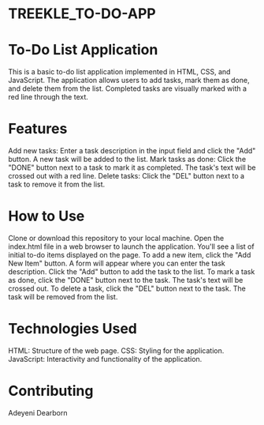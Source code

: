 # TREEKLE_TO-DO-APP
# To-Do List Application
This is a basic to-do list application implemented in HTML, CSS, and JavaScript. The application allows users to add tasks, mark them as done, and delete them from the list. Completed tasks are visually marked with a red line through the text.

# Features
Add new tasks: Enter a task description in the input field and click the "Add" button. A new task will be added to the list.
Mark tasks as done: Click the "DONE" button next to a task to mark it as completed. The task's text will be crossed out with a red line.
Delete tasks: Click the "DEL" button next to a task to remove it from the list.
# How to Use
Clone or download this repository to your local machine.
Open the index.html file in a web browser to launch the application.
You'll see a list of initial to-do items displayed on the page.
To add a new item, click the "Add New Item" button. A form will appear where you can enter the task description. Click the "Add" button to add the task to the list.
To mark a task as done, click the "DONE" button next to the task. The task's text will be crossed out.
To delete a task, click the "DEL" button next to the task. The task will be removed from the list.
# Technologies Used
HTML: Structure of the web page.
CSS: Styling for the application.
JavaScript: Interactivity and functionality of the application.
# Contributing
Adeyeni Dearborn